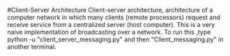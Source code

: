 #Client-Server Architecture
Client-server architecture, architecture of a computer network in which many clients (remote processors) 
request and receive service from a centralized server (host computer).
This is a very naive implementation of broadcasting over a network.
To run this ,type python -u "client_server_messaging.py" and then "Client_messaging.py" in another terminal.
